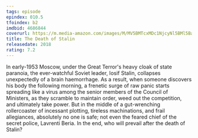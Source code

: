 ```yaml
---
tags: episode
epindex: 010.5
tfoindex: b2
imdbid: 4686844
coverurl: https://m.media-amazon.com/images/M/MV5BMTcxMDc1NjcyNl5BMl5BanBnXkFtZTgwNDU0NDYxMzI@._V1_SY300_CR0,0,202,300_.jpg
title: The Death of Stalin
releasedate: 2018
rating: 7.2
---
```


In early-1953 Moscow, under the Great Terror's heavy cloak of state paranoia, the ever-watchful Soviet leader, Iosif Stalin, collapses unexpectedly of a brain haemorrhage. As a result, when someone discovers his body the following morning, a frenetic surge of raw panic starts spreading like a virus among the senior members of the Council of Ministers, as they scramble to maintain order, weed out the competition, and ultimately take power. But in the middle of a gut-wrenching rollercoaster of incessant plotting, tireless machinations, and frail allegiances, absolutely no one is safe; not even the feared chief of the secret police, Lavrenti Beria. In the end, who will prevail after the death of Stalin?